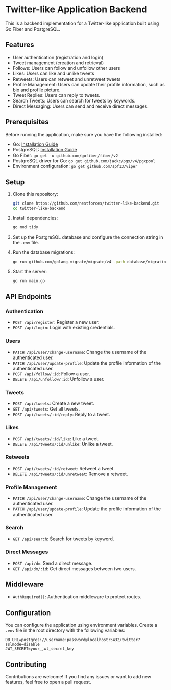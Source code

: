 # Twitter-like Application Backend

This is a backend implementation for a Twitter-like application built using Go Fiber and PostgreSQL.

## Features

- User authentication (registration and login)
- Tweet management (creation and retrieval)
- Follows: Users can follow and unfollow other users
- Likes: Users can like and unlike tweets
- Retweets: Users can retweet and unretweet tweets
- Profile Management: Users can update their profile information, such as bio and profile picture.
- Tweet Replies: Users can reply to tweets.
- Search Tweets: Users can search for tweets by keywords.
- Direct Messaging: Users can send and receive direct messages.

## Prerequisites

Before running the application, make sure you have the following installed:

- Go: [Installation Guide](https://golang.org/doc/install)
- PostgreSQL: [Installation Guide](https://www.postgresql.org/download/)
- Go Fiber: `go get -u github.com/gofiber/fiber/v2`
- PostgreSQL driver for Go: `go get github.com/jackc/pgx/v4/pgxpool`
- Environment configuration: `go get github.com/spf13/viper`

## Setup

1. Clone this repository:

   ```bash
   git clone https://github.com/nestforces/twitter-like-backend.git
   cd twitter-like-backend
   ```

2. Install dependencies:

   ```bash
   go mod tidy
   ```

3. Set up the PostgreSQL database and configure the connection string in the `.env` file.

4. Run the database migrations:

   ```bash
   go run github.com/golang-migrate/migrate/v4 -path database/migrations -database "<your_database_url>" up
   ```

5. Start the server:

   ```bash
   go run main.go
   ```

## API Endpoints

### Authentication

- `POST /api/register`: Register a new user.
- `POST /api/login`: Login with existing credentials.

### Users

- `PATCH /api/user/change-username`: Change the username of the authenticated user.
- `PATCH /api/user/update-profile`: Update the profile information of the authenticated user.
- `POST /api/follow/:id`: Follow a user.
- `DELETE /api/unfollow/:id`: Unfollow a user.

### Tweets

- `POST /api/tweets`: Create a new tweet.
- `GET /api/tweets`: Get all tweets.
- `POST /api/tweets/:id/reply`: Reply to a tweet.

### Likes

- `POST /api/tweets/:id/like`: Like a tweet.
- `DELETE /api/tweets/:id/unlike`: Unlike a tweet.

### Retweets

- `POST /api/tweets/:id/retweet`: Retweet a tweet.
- `DELETE /api/tweets/:id/unretweet`: Remove a retweet.

### Profile Management

- `PATCH /api/user/change-username`: Change the username of the authenticated user.
- `PATCH /api/user/update-profile`: Update the profile information of the authenticated user.

### Search

- `GET /api/search`: Search for tweets by keyword.

### Direct Messages

- `POST /api/dm`: Send a direct message.
- `GET /api/dm/:id`: Get direct messages between two users.


## Middleware

- `AuthRequired()`: Authentication middleware to protect routes.

## Configuration

You can configure the application using environment variables. Create a `.env` file in the root directory with the following variables:

```
DB_URL=postgres://username:password@localhost:5432/twitter?sslmode=disable
JWT_SECRET=your_jwt_secret_key
```

## Contributing

Contributions are welcome! If you find any issues or want to add new features, feel free to open a pull request.




